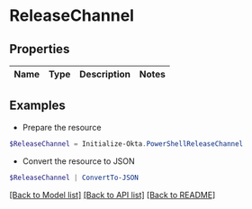 # ReleaseChannel
## Properties

Name | Type | Description | Notes
------------ | ------------- | ------------- | -------------

## Examples

- Prepare the resource
```powershell
$ReleaseChannel = Initialize-Okta.PowerShellReleaseChannel 
```

- Convert the resource to JSON
```powershell
$ReleaseChannel | ConvertTo-JSON
```

[[Back to Model list]](../README.md#documentation-for-models) [[Back to API list]](../README.md#documentation-for-api-endpoints) [[Back to README]](../README.md)

